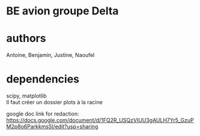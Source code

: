 # BE avion groupe Delta

# authors
Antoine, Benjamin, Justine, Naoufel

# dependencies
scipy, matplotlib \
Il faut créer un dossier plots à la racine

google doc link for redaction:
https://docs.google.com/document/d/1FQ2R_USQzVIUU3gAULH7Yr5_GzuPM2p8o6Parkkms5I/edit?usp=sharing